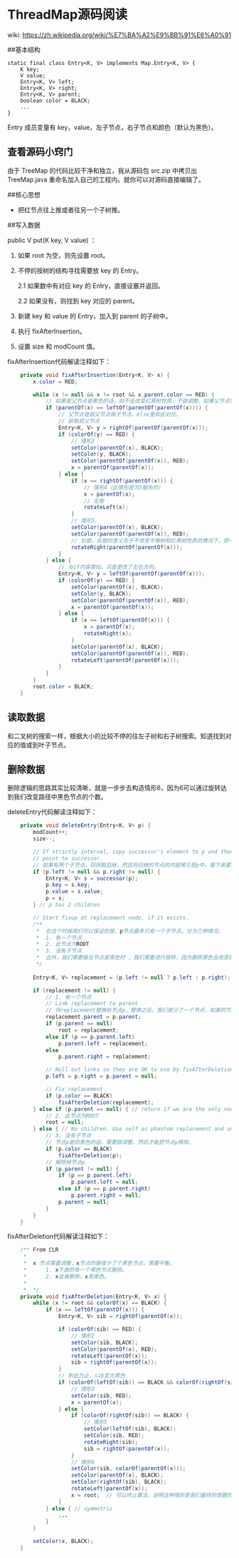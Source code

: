 # ThreadMap源码阅读



wiki: <https://zh.wikipedia.org/wiki/%E7%BA%A2%E9%BB%91%E6%A0%91>



##基本结构

	static final class Entry<K, V> implements Map.Entry<K, V> {
		K key;
		V value;
		Entry<K, V> left;
		Entry<K, V> right;
		Entry<K, V> parent;
		boolean color = BLACK;
		...
	}
Entry 成员变量有 key，value，左子节点，右子节点和颜色（默认为黑色）。



## 查看源码小窍门

由于 TreeMap 的代码比较干净和独立，我从源码包 src.zip 中拷贝出 TreeMap.java 重命名加入自己的工程内。就你可以对源码直接编辑了。



##核心思想

* 把红节点往上推或者往另一个子树推。





##写入数据

public V put(K key, V value) ：

1. 如果 root 为空，则先设置 root。

2. 不停的按树的结构寻找需要放 key 的 Entry。

   2.1 如果数中有对应 key 的 Entry，直接设置并返回。

   2.2 如果没有，则找到 key 对应的 parent。

3. 新建 key 和 value 的 Entry，加入到 parent 的子树中。

4. 执行 fixAfterInsertion。

5. 设置 size 和 modCount 值。


fixAfterInsertion代码解读注释如下：

```java
	private void fixAfterInsertion(Entry<K, V> x) {
		x.color = RED;

		while (x != null && x != root && x.parent.color == RED) {
			// 如果是父节点是黑色的话，则不会改变红黑树性质，不做调整。如果父节点则说明无法满足性质，需要调整。
			if (parentOf(x) == leftOf(parentOf(parentOf(x)))) {
				// 父节点是祖父节点做子节点。else里和此对应。
				// 获取叔父节点
				Entry<K, V> y = rightOf(parentOf(parentOf(x)));
				if (colorOf(y) == RED) {
					// 情形3
					setColor(parentOf(x), BLACK);
					setColor(y, BLACK);
					setColor(parentOf(parentOf(x)), RED);
					x = parentOf(parentOf(x));
				} else {
					if (x == rightOf(parentOf(x))) {
						// 情形4（此情形是为5服务的）
						x = parentOf(x);
						// 左旋
						rotateLeft(x);
					}
					// 情形5，
					setColor(parentOf(x), BLACK);
					setColor(parentOf(parentOf(x)), RED);
					// 右旋，右旋的意义在于不改变平衡树和红黑树性质的情况下，把一个红色转移到另一子树中。应为子树不会影响性质。
					rotateRight(parentOf(parentOf(x)));
				}
			} else {
				// 与if内容类似，只是更改了左右方向。
				Entry<K, V> y = leftOf(parentOf(parentOf(x)));
				if (colorOf(y) == RED) {
					setColor(parentOf(x), BLACK);
					setColor(y, BLACK);
					setColor(parentOf(parentOf(x)), RED);
					x = parentOf(parentOf(x));
				} else {
					if (x == leftOf(parentOf(x))) {
						x = parentOf(x);
						rotateRight(x);
					}
					setColor(parentOf(x), BLACK);
					setColor(parentOf(parentOf(x)), RED);
					rotateLeft(parentOf(parentOf(x)));
				}
			}
		}
		root.color = BLACK;
	}
```



## 读取数据

和二叉树的搜索一样，根据大小的比较不停的往左子树和右子树搜索。知道找到对应的值或到叶子节点。



## 删除数据

删除逻辑的思路其实比较清晰，就是一步步去构造情形6，因为6可以通过旋转达到我们改变路径中黑色节点的个数。

deleteEntry代码解读注释如下：

```java
	private void deleteEntry(Entry<K, V> p) {
		modCount++;
		size--;

		// If strictly internal, copy successor's element to p and then make p
		// point to successor.
		// 如果有两个子节点，则获取后继，然后将后继的节点的内容拷贝至p中，接下来要处理的就变成后继节点。
		if (p.left != null && p.right != null) {
			Entry<K, V> s = successor(p);
			p.key = s.key;
			p.value = s.value;
			p = s;
		} // p has 2 children

		// Start fixup at replacement node, if it exists.
		/**
		 *  在这个时候我们可以保证的是，p节点最多只有一个子节点。分为三种情况。
		 *  1. 有一个节点
		 *  2. 此节点为ROOT
		 *  3. 没有子节点
		 *  此外，我们需要做当节点是黑色时 ，我们需要进行旋转，因为删除黑色会改变红黑树的性质。
		 */
		
		Entry<K, V> replacement = (p.left != null ? p.left : p.right);

		if (replacement != null) {
			// 1. 有一个节点
			// Link replacement to parent
			// 将replacement替换给节点p，替换之后，我们就少了一个节点，如果的节点p是黑色，我们需要做些调整。
			replacement.parent = p.parent;
			if (p.parent == null)
				root = replacement;
			else if (p == p.parent.left)
				p.parent.left = replacement;
			else
				p.parent.right = replacement;

			// Null out links so they are OK to use by fixAfterDeletion.
			p.left = p.right = p.parent = null;

			// Fix replacement
			if (p.color == BLACK)
				fixAfterDeletion(replacement);
		} else if (p.parent == null) { // return if we are the only node.
			// 2. 此节点为ROOT
			root = null;
		} else { // No children. Use self as phantom replacement and unlink.
			// 3. 没有子节点
			// 节点p是的黑色的话，需要做调整，然后才能把节点p移除。
			if (p.color == BLACK)
				fixAfterDeletion(p);
			// 解除掉节点p
			if (p.parent != null) {
				if (p == p.parent.left)
					p.parent.left = null;
				else if (p == p.parent.right)
					p.parent.right = null;
				p.parent = null;
			}
		}
	}
```

fixAfterDeletion代码解读注释如下：

```java
	/** From CLR
	 * 
	 *  x 节点需要调整，x节点的路径少了个黑色节点，需要平衡。
	 *  	1. x下面的有一个黑色节点删除。
	 *  	2. x会被删除，x是黑色。
	 *  
	 *  */
	private void fixAfterDeletion(Entry<K, V> x) {
		while (x != root && colorOf(x) == BLACK) {
			if (x == leftOf(parentOf(x))) {
				Entry<K, V> sib = rightOf(parentOf(x));

				if (colorOf(sib) == RED) {
					// 情形2
					setColor(sib, BLACK);
					setColor(parentOf(x), RED);
					rotateLeft(parentOf(x));
					sib = rightOf(parentOf(x));
				}
				// 到此为止，sib变为黑色
				if (colorOf(leftOf(sib)) == BLACK && colorOf(rightOf(sib)) == BLACK) {
					// 情形3
					setColor(sib, RED);
					x = parentOf(x);
				} else {
					if (colorOf(rightOf(sib)) == BLACK) {
						// 情形5
						setColor(leftOf(sib), BLACK);
						setColor(sib, RED);
						rotateRight(sib);
						sib = rightOf(parentOf(x));
					}
					// 情形6
					setColor(sib, colorOf(parentOf(x)));
					setColor(parentOf(x), BLACK);
					setColor(rightOf(sib), BLACK);
					rotateLeft(parentOf(x));
					x = root;  // 可以终止算法，说明这种情形是我们最终的想要的。
				}
			} else { // symmetric
				...
			}
		}

		setColor(x, BLACK);
	}
```

